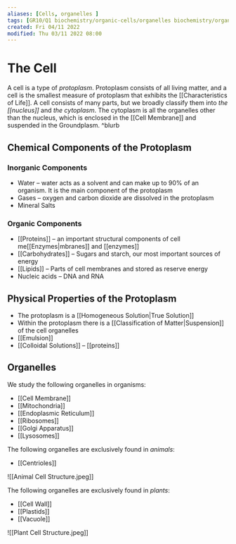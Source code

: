 ```yaml
---
aliases: [Cells, organelles ]
tags: [GR10/Q1 biochemistry/organic-cells/organelles biochemistry/organic-cells/plant-cells biochemistry/organic-cells/animal-cells biochemistry/organic-cells/organelles Ecology/taxonomy ]
created: Fri 04/11 2022
modified: Thu 03/11 2022 08:00
---
```

# The Cell
A cell is a type of *protoplasm*. Protoplasm consists of all living matter, and a cell is the smallest measure of protoplasm that exhibits the [[Characteristics of Life]]. A cell consists of many parts, but we broadly classify them into *the [[nucleus]]* and *the cytoplasm*. The cytoplasm is all the organelles other than the nucleus, which is enclosed in the [[Cell Membrane]] and suspended in the Groundplasm. ^blurb

## Chemical Components of the Protoplasm
### Inorganic Components
- Water – water acts as a solvent and can make up to 90% of an organism. It is the main component of the protoplasm
- Gases – oxygen and carbon dioxide are dissolved in the protoplasm
- Mineral Salts

### Organic Components
- [[Proteins]] – an important structural components of cell me[[Enzymes|mbranes]] and [[enzymes]]
- [[Carbohydrates]] – Sugars and starch, our most important sources of energy
- [[Lipids]] – Parts of cell membranes and stored as reserve energy
- Nucleic acids – DNA and RNA

## Physical Properties of the Protoplasm
- The protoplasm is a [[Homogeneous Solution|True Solution]] 
- Within the protoplasm there is a [[Classification of Matter|Suspension]] of the cell organelles
- [[Emulsion]]
- [[Colloidal Solutions]] – [[proteins]]

## Organelles
We study the following organelles in organisms:
- [[Cell Membrane]]
- [[Mitochondria]]
- [[Endoplasmic Reticulum]]
- [[Ribosomes]]
- [[Golgi Apparatus]]
- [[Lysosomes]]

The following organelles are exclusively found in *animals*:
- [[Centrioles]]

![[Animal Cell Structure.jpeg]]

The following organelles are exclusively found in *plants*:
- [[Cell Wall]]
- [[Plastids]]
- [[Vacuole]]

![[Plant Cell Structure.jpeg]]